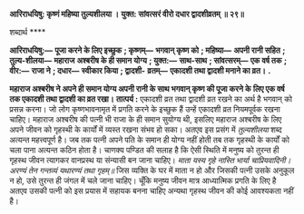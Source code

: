 **आरिराधयिषु: कृष्णं महिष्या तुल्यशीलया ।** **युक्त: सांवत्सरं वीरो दधार द्वादशीव्रतम् ॥ २९॥** 

शब्दार्थ **** 

**आरिराधयिषु:—** **पूजा करने के लिए इच्छुक** **; कृष्णम्—** **भगवान् कृष्ण को** **; महिष्या—** **अपनी रानी सहित** **; तुल्य-शीलया—** **महाराज** **अश्बरीष के ही समान योग्य** **; युक्त:—** **साथ-साथ** **; सांवत्सरम्—** **एक वर्ष तक** **; वीर:—** **राजा ने** **; दधार—** **स्वीकार किया** **; द्वादशी-** **व्रतम्—** **एकादशी तथा द्वादशी मनाने का व्रत।** **.** 

**महाराज अश्बरीष ने अपने ही समान योग्य अपनी रानी के साथ भगवान् कृष्ण की पूजा करने के** **लिए एक वर्ष तक एकादशी तथा द्वादशी का व्रत रखा।** **तात्पर्य :** एकादशी व्रत तथा द्वादशी व्रत रखने का अर्थ है भगवान् को प्रसन्न करना। जो लोग कृष्णभावनामृत में प्रगति करने के इच्छुक हैं उन्हें एकादशी व्रत नियमपूर्वक रखना चाहिए। महाराज अश्बरीष की पत्नी भी राजा के ही समान सुयोग्य थी, इसलिए महाराज अश्बरीष के लिए अपने जीवन को गृहस्थी के कार्यों में व्यस्त रखना संभव हो सका। अतएव इस प्रसंग में *तुल्यशीलया* शब्द अत्यन्त महत्त्वपूर्ण है। जब तक पत्नी अपने पति के समान ही योग्य नहीं होती तब तक गृहस्थी के कार्यों को चला पाना अत्यन्त कठिन होता है। चाणक्य पण्डित की सलाह है कि ऐसी स्थिति में मनुष्य को तुरन्त ही गृहस्थ जीवन त्यागकर वानप्रस्थ या संन्यासी बन जाना चाहिए। *माता यस्य गृहे नास्ति भार्या चाप्रियवादिनी।* *अरण्यं तेन गन्तव्यं यथारण्यं तथा गृहम्॥* जिस व्यक्ति के घर में माता न हो और जिसकी पत्नी उसके अनुकूल न हो, उसे तुरन्त ही जंगल में चले जाना चाहिए। चूँकि मनुष्य जीवन मात्र आध्यात्मिक प्रगति के लिए है अतएव उसकी पत्नी को इस प्रयास में सहायक बनना चाहिए अन्यथा गृहस्थ जीवन की कोई आवश्यकता नहीं है।  